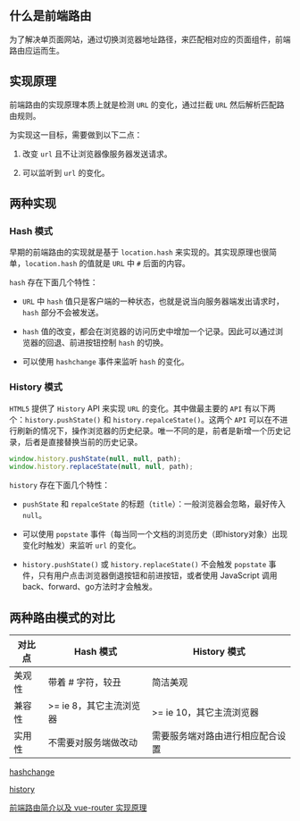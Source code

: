 ## 什么是前端路由

为了解决单页面网站，通过切换浏览器地址路径，来匹配相对应的页面组件，前端路由应运而生。

## 实现原理

前端路由的实现原理本质上就是检测 `URL` 的变化，通过拦截 `URL` 然后解析匹配路由规则。

为实现这一目标，需要做到以下二点：

1. 改变 `url` 且不让浏览器像服务器发送请求。

2. 可以监听到 `url` 的变化。

## 两种实现

### Hash 模式

早期的前端路由的实现就是基于 `location.hash` 来实现的。其实现原理也很简单，`location.hash` 的值就是 `URL` 中 `#` 后面的内容。

`hash` 存在下面几个特性：

- `URL` 中 `hash` 值只是客户端的一种状态，也就是说当向服务器端发出请求时，`hash` 部分不会被发送。

- `hash` 值的改变，都会在浏览器的访问历史中增加一个记录。因此可以通过浏览器的回退、前进按钮控制 `hash` 的切换。

- 可以使用 `hashchange` 事件来监听 `hash` 的变化。

### History 模式

`HTML5` 提供了 `History` API 来实现 `URL` 的变化。其中做最主要的 `API` 有以下两个：`history.pushState()` 和 `history.repalceState()`。这两个 `API` 可以在不进行刷新的情况下，操作浏览器的历史纪录。唯一不同的是，前者是新增一个历史记录，后者是直接替换当前的历史记录。

```javaScript
window.history.pushState(null, null, path);
window.history.replaceState(null, null, path);
```

`history` 存在下面几个特性：

- `pushState` 和 `repalceState` 的标题（`title`）：一般浏览器会忽略，最好传入 `null`。

- 可以使用 `popstate` 事件（每当同一个文档的浏览历史（即history对象）出现变化时触发）来监听 `url` 的变化。

- `history.pushState()` 或 `history.replaceState()` 不会触发 `popstate` 事件，只有用户点击浏览器倒退按钮和前进按钮，或者使用 JavaScript 调用back、forward、go方法时才会触发。

## 两种路由模式的对比

| 对比点 | Hash 模式               | History 模式                     |
| ------ | ----------------------- | -------------------------------- |
| 美观性 | 带着 # 字符，较丑       | 简洁美观                         |
| 兼容性 | >= ie 8，其它主流浏览器 | >= ie 10，其它主流浏览器         |
| 实用性 | 不需要对服务端做改动    | 需要服务端对路由进行相应配合设置 |

[hashchange](https://developer.mozilla.org/en-US/docs/Web/API/Window/hashchange_event)

[history](https://developer.mozilla.org/en-US/docs/Web/API/History)

[前端路由简介以及 vue-router 实现原理](https://zhuanlan.zhihu.com/p/37730038)